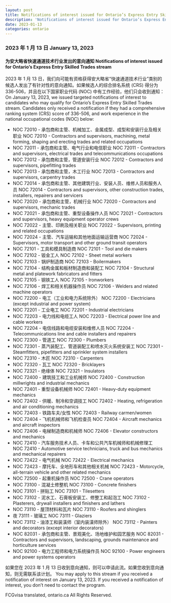 ```yaml
---
layout: post
title: Notifications of interest issued for Ontario’s Express Entry Skilled Trades stream
description: 'Notifications of interest issued for Ontario’s Express Entry Skilled Trades stream'
date: 2023-01-13
categories: ontario
---
```


### 2023 年 1 月 13 日	January 13, 2023

#### 为安大略省快速通道技术行业发出的意向通知	Notifications of interest issued for Ontario’s Express Entry Skilled Trades stream

2023 年 1 月 13 日，我们向可能有资格获得安大略省“快速通道技术行业”类别的候选人发出了有针对性的意向通知。如果候选人的综合排名系统 (CRS) 得分为 336-506，并且在以下国家职业代码 (NOC) 中有工作经验，他们只会收到通知：	On January 13, 2023, we issued targeted notifications of interest to candidates who may qualify for Ontario’s Express Entry Skilled Trades stream. Candidates only received a notification if they had a comprehensive ranking system (CRS) score of 336-506, and work experience in the national occupational codes (NOC) below:

* NOC 72010 - 承包商和主管、机械加工、金属成型、成型和安装行业及相关职业	NOC 72010 - Contractors and supervisors, machining, metal forming, shaping and erecting trades and related occupations
* NOC 72011 - 承包商和主管、电气行业和电信职业	NOC 72011 - Contractors and supervisors, electrical trades and telecommunications occupations
* NOC 72012 - 承包商和主管，管道安装行业	NOC 72012 - Contractors and supervisors, pipefitting trades
* NOC 72013 - 承包商和主管，木工行业	NOC 72013 - Contractors and supervisors, carpentry trades
* NOC 72014 - 承包商和主管、其他建筑行业、安装人员、维修人员和服务人员	NOC 72014 - Contractors and supervisors, other construction trades, installers, repairers and servicers
* NOC 72020 - 承包商和主管，机械行业	NOC 72020 - Contractors and supervisors, mechanic trades
* NOC 72021 - 承包商和主管、重型设备操作人员	NOC 72021 - Contractors and supervisors, heavy equipment operator crews
* NOC 72022 - 主管、印刷及相关职业	NOC 72022 - Supervisors, printing and related occupations
* NOC 72024 - 主管、汽车运输和其他地面运输运营商	NOC 72024 - Supervisors, motor transport and other ground transit operators
* NOC 72101 - 工具和模具制造商	NOC 72101 - Tool and die makers
* NOC 72102 - 钣金工人	NOC 72102 - Sheet metal workers
* NOC 72103 - 锅炉制造商	NOC 72103 - Boilermakers
* NOC 72104 - 结构金属和板材制造商和装配工	NOC 72104 - Structural metal and platework fabricators and fitters
* NOC 72105 - 钢铁工人	NOC 72105 - Ironworkers
* NOC 72106 - 焊工和相关机器操作员	NOC 72106 - Welders and related machine operators
* NOC 72200 - 电工（工业和电力系统除外）	NOC 72200 - Electricians (except industrial and power system)
* NOC 72201 - 工业电工	NOC 72201 - Industrial electricians
* NOC 72203 - 电力线和电缆工人	NOC 72203 - Electrical power line and cable workers
* NOC 72204 - 电信线路和电缆安装和维修人员	NOC 72204 - Telecommunications line and cable installers and repairers
* NOC 72300 - 管道工	NOC 72300 - Plumbers
* NOC 72301 - 蒸汽装配工、管道装配工和喷水灭火系统安装工	NOC 72301 - Steamfitters, pipefitters and sprinkler system installers
* NOC 72310 - 木匠	NOC 72310 - Carpenters
* NOC 72320 - 瓦工	NOC 72320 - Bricklayers
* NOC 72321 - 绝缘体	NOC 72321 - Insulators
* NOC 72400 - 建筑技工和工业机械师	NOC 72400 - Construction millwrights and industrial mechanics
* NOC 72401 - 重型设备机械师	NOC 72401 - Heavy-duty equipment mechanics
* NOC 72402 - 供暖、制冷和空调技工	NOC 72402 - Heating, refrigeration and air conditioning mechanics
* NOC 72403 - 铁路车夫/女性	NOC 72403 - Railway carmen/women
* NOC 72404 - 飞机机械师和飞机检查员	NOC 72404 - Aircraft mechanics and aircraft inspectors
* NOC 72406 - 电梯制造商和机械师	NOC 72406 - Elevator constructors and mechanics
* NOC 72410 - 汽车服务技术人员、卡车和公共汽车机械师和机械修理工	NOC 72410 - Automotive service technicians, truck and bus mechanics and mechanical repairers
* NOC 72422 - 电气机械	NOC 72422 - Electrical mechanics
* NOC 72423 - 摩托车、全地形车和其他相关机械	NOC 72423 - Motorcycle, all-terrain vehicle and other related mechanics
* NOC 72500 - 起重机操作员	NOC 72500 - Crane operators
* NOC 73100 - 混凝土修整机	NOC 73100 - Concrete finishers
* NOC 73101 - 拼贴工	NOC 73101 - Tilesetters
* NOC 73102 - 泥水工、石膏板安装工、修整工和起泡工	NOC 73102 - Plasterers, drywall installers and finishers and lathers
* NOC 73110 - 屋顶材料和瓦片	NOC 73110 - Roofers and shinglers
* 夜 73111 - 玻璃工	NOC 73111 - Glaziers
* NOC 73112 - 油漆工和装潢师（室内装潢师除外）	NOC 73112 - Painters and decorators (except interior decorators)
* NOC 82031 - 承包商和主管、景观美化、场地维护和园艺服务	NOC 82031 - Contractors and supervisors, landscaping, grounds maintenance and horticulture services
* NOC 92100 - 电力工程师和电力系统操作员	NOC 92100 - Power engineers and power systems operators

如果您在 2023 年 1 月 13 日收到意向通知，则可以申请此流。如果您收到意向通知，则无需联系该计划。	You may apply to this stream if you received a notification of interest on January 13, 2023. If you received a notification of interest, you don’t need to contact the program.

FCGvisa translated, ontario.ca All Rights Reserved.
